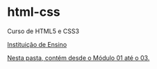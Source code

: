 # html-css
 Curso de HTML5 e CSS3

<a href="https://www.cursoemvideo.com">Instituição de Ensino

Nesta pasta, contém desde o Módulo 01 até o 03.
